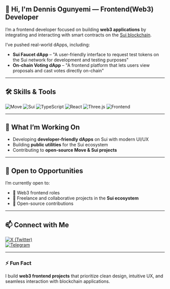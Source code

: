 
## 👋 Hi, I'm Dennis Ogunyemi — Frontend(Web3) Developer

I’m a frontend developer focused on building **web3 applications** by integrating and interacting with smart contracts on the [Sui blockchain](https://sui.io).

I’ve pushed real-world dApps, including:

- **Sui Faucet dApp** – "A user-friendly interface to request test tokens on the Sui network for development and testing purposes"  
- **On-chain Voting dApp** – "A frontend platform that lets users view proposals and cast votes directly on-chain" 


---

## 🛠 Skills & Tools

![Move](https://img.shields.io/badge/Move-%234285F4?style=for-the-badge&logo=move&logoColor=white)
![Sui](https://img.shields.io/badge/Sui%20Blockchain-5D3FD3?style=for-the-badge&logo=sui&logoColor=white)
![TypeScript](https://img.shields.io/badge/TypeScript-3178C6?style=for-the-badge&logo=typescript&logoColor=white)
![React](https://img.shields.io/badge/React-61DAFB?style=for-the-badge&logo=react&logoColor=white)
![Three.js](https://img.shields.io/badge/Three.js-000000?style=for-the-badge&logo=three.js&logoColor=white)
![Frontend](https://img.shields.io/badge/Frontend-%23F28E1C?style=for-the-badge)

---

## 🌱 What I’m Working On

- Developing **developer-friendly dApps** on Sui with modern UI/UX  
- Building **public utilities** for the Sui ecosystem  
- Contributing to **open-source Move & Sui projects**  

---

## 🤝 Open to Opportunities

I’m currently open to:

- 📜 Web3 frontend roles  
- 💼 Freelance and collaborative projects in the **Sui ecosystem**  
- 🔧 Open-source contributions  

---

## 📫 Connect with Me

[![X (Twitter)](https://img.shields.io/badge/X-1DA1F2?style=for-the-badge&logo=twitter&logoColor=white)](https://x.com/dennis_icode)  
[![Telegram](https://img.shields.io/badge/Telegram-229ED9?style=for-the-badge&logo=telegram&logoColor=white)](https://t.me/dennis_sinnd)  

---

### ⚡ Fun Fact

I build **web3 frontend projects** that prioritize clean design, intuitive UX, and seamless interaction with blockchain applications.
